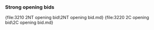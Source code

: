 ### <a name="Strong_opening_bids"> Strong opening bids

{file:3210 2NT opening bid\2NT opening bid.md}
{file:3220 2C opening bid\2C opening bid.md}
